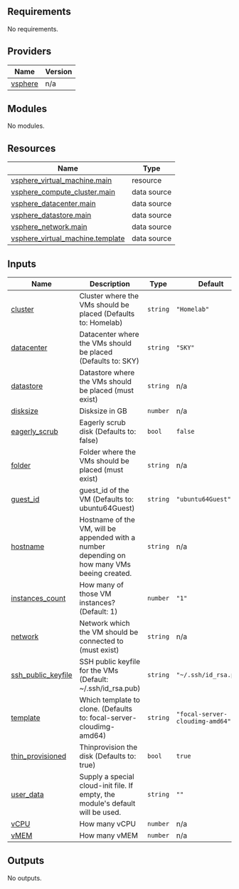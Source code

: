 <!-- BEGIN_TF_DOCS -->
## Requirements

No requirements.

## Providers

| Name | Version |
|------|---------|
| <a name="provider_vsphere"></a> [vsphere](#provider\_vsphere) | n/a |

## Modules

No modules.

## Resources

| Name | Type |
|------|------|
| [vsphere_virtual_machine.main](https://registry.terraform.io/providers/hashicorp/vsphere/latest/docs/resources/virtual_machine) | resource |
| [vsphere_compute_cluster.main](https://registry.terraform.io/providers/hashicorp/vsphere/latest/docs/data-sources/compute_cluster) | data source |
| [vsphere_datacenter.main](https://registry.terraform.io/providers/hashicorp/vsphere/latest/docs/data-sources/datacenter) | data source |
| [vsphere_datastore.main](https://registry.terraform.io/providers/hashicorp/vsphere/latest/docs/data-sources/datastore) | data source |
| [vsphere_network.main](https://registry.terraform.io/providers/hashicorp/vsphere/latest/docs/data-sources/network) | data source |
| [vsphere_virtual_machine.template](https://registry.terraform.io/providers/hashicorp/vsphere/latest/docs/data-sources/virtual_machine) | data source |

## Inputs

| Name | Description | Type | Default | Required |
|------|-------------|------|---------|:--------:|
| <a name="input_cluster"></a> [cluster](#input\_cluster) | Cluster where the VMs should be placed (Defaults to: Homelab) | `string` | `"Homelab"` | no |
| <a name="input_datacenter"></a> [datacenter](#input\_datacenter) | Datacenter where the VMs should be placed (Defaults to: SKY) | `string` | `"SKY"` | no |
| <a name="input_datastore"></a> [datastore](#input\_datastore) | Datastore where the VMs should be placed (must exist) | `string` | n/a | yes |
| <a name="input_disksize"></a> [disksize](#input\_disksize) | Disksize in GB | `number` | n/a | yes |
| <a name="input_eagerly_scrub"></a> [eagerly\_scrub](#input\_eagerly\_scrub) | Eagerly scrub disk (Defaults to: false) | `bool` | `false` | no |
| <a name="input_folder"></a> [folder](#input\_folder) | Folder where the VMs should be placed (must exist) | `string` | n/a | yes |
| <a name="input_guest_id"></a> [guest\_id](#input\_guest\_id) | guest\_id of the VM (Defaults to: ubuntu64Guest) | `string` | `"ubuntu64Guest"` | no |
| <a name="input_hostname"></a> [hostname](#input\_hostname) | Hostname of the VM, will be appended with a number depending on how many VMs beeing created. | `string` | n/a | yes |
| <a name="input_instances_count"></a> [instances\_count](#input\_instances\_count) | How many of those VM instances? (Default: 1) | `number` | `"1"` | no |
| <a name="input_network"></a> [network](#input\_network) | Network which the VM should be connected to (must exist) | `string` | n/a | yes |
| <a name="input_ssh_public_keyfile"></a> [ssh\_public\_keyfile](#input\_ssh\_public\_keyfile) | SSH public keyfile for the VMs (Default: ~/.ssh/id\_rsa.pub) | `string` | `"~/.ssh/id_rsa.pub"` | no |
| <a name="input_template"></a> [template](#input\_template) | Which template to clone. (Defaults to: focal-server-cloudimg-amd64) | `string` | `"focal-server-cloudimg-amd64"` | no |
| <a name="input_thin_provisioned"></a> [thin\_provisioned](#input\_thin\_provisioned) | Thinprovision the disk (Defaults to: true) | `bool` | `true` | no |
| <a name="input_user_data"></a> [user\_data](#input\_user\_data) | Supply a special cloud-init file. If empty, the module's default will be used. | `string` | `""` | no |
| <a name="input_vCPU"></a> [vCPU](#input\_vCPU) | How many vCPU | `number` | n/a | yes |
| <a name="input_vMEM"></a> [vMEM](#input\_vMEM) | How many vMEM | `number` | n/a | yes |

## Outputs

No outputs.
<!-- END_TF_DOCS -->